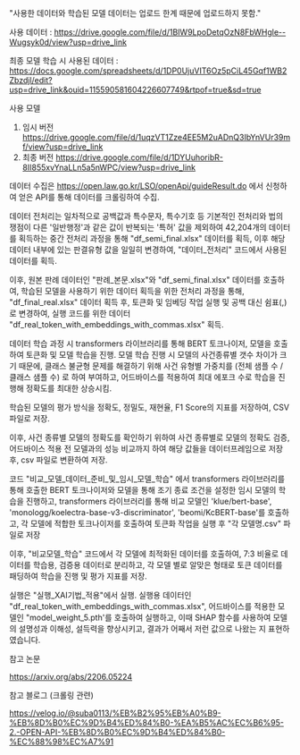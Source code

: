 "사용한 데이터와 학습된 모델 데이터는 업로드 한계 때문에 업로드하지 못함."

사용 데이터
: https://drive.google.com/file/d/1BIW9LpoDetqOzN8FbWHgle--Wugsyk0d/view?usp=drive_link

최종 모델 학습 시 사용된 데이터
: https://docs.google.com/spreadsheets/d/1DP0UjuVIT6Oz5pCiL45Gqf1WB2Zbzdjl/edit?usp=drive_link&ouid=115590581604226607749&rtpof=true&sd=true

사용 모델
1. 임시 버전 https://drive.google.com/file/d/1uqzVT1Zze4EE5M2uADnQ3IbYnVUr39mf/view?usp=drive_link
2. 최종 버전 https://drive.google.com/file/d/1DYUuhoribR-8II855xvYnaLLn5a5nWPC/view?usp=drive_link

데이터 수집은 https://open.law.go.kr/LSO/openApi/guideResult.do 에서 신청하여 얻은 API를 통해 데이터를 크롤링하여 수집.

데이터 전처리는 일차적으로 공백값과 특수문자, 특수기호 등 기본적인 전처리와 법의 쟁점이 다른 '일반행정'과 같은 값이 반복되는 '특허' 값을 제외하여 42,204개의 데이터를 획득하는 중간 전처리 과정을 통해 "df_semi_final.xlsx" 데이터를 획득, 이후 해당 데이터 내부에 있는 판결유형 값을 일일히 변경하여, "데이터_전처리" 코드에서 사용된 데이터를 획득.

이후, 원본 판례 데이터인 "판례_본문.xlsx"와 "df_semi_final.xlsx" 데이터를 호출하여, 학습된 모델을 사용하기 위한 데이터 획득을 위한 전처리 과정을 통해, "df_final_real.xlsx" 데이터 획득 후, 토큰화 및 임베딩 작업 실행 및 공백 대신 쉼표(,)로 변경하여, 실행 코드를 위한 데이터 "df_real_token_with_embeddings_with_commas.xlsx" 획득.


데이터 학습 과정 시 transformers 라이브러리를 통해 BERT 토크나이저, 모델을 호출하여 토큰화 및 모델 학습을 진행.
모델 학습 진행 시 모델의 사건종류별 갯수 차이가 크기 때문에, 클래스 불균형 문제를 해결하기 위해 사건 유형별 가중치를 (전체 샘플 수 / 클래스 샘플 수) 로 하여 부여하고, 어드바이스를 적용하여 최대 에포크 수로 학습을 진행해 정확도를 최대한 상승시킴.

학습된 모델의 평가 방식을 정확도, 정밀도, 재현율, F1 Score의 지표를 저장하여, CSV 파일로 저장.

이후, 사건 종류별 모델의 정확도를 확인하기 위하여 사건 종류별로 모델의 정확도 검증, 어드바이스 적용 전 모델과의 성능 비교까지 하여 해당 값들을 데이터프레임으로 저장 후, csv 파일로 변환하여 저장.

코드 "비교_모델_데이터_준비_및_임시_모델_학습" 에서 transformers 라이브러리를 통해 호출한 BERT 토크나이저와 모델을 통해 조기 종료 조건을 설정한 임시 모델의 학습을 진행하고, 
transformers 라이브러리를 통해 비교 모델인 'klue/bert-base', 'monologg/koelectra-base-v3-discriminator', 'beomi/KcBERT-base'를 호출하고, 각 모델에 적합한 토크나이저를 호출하여 토큰화 작업을 실행 후 "각 모델명.csv" 파일로 저장

이후, "비교모델_학습" 코드에서 각 모델에 최적화된 데이터를 호출하여, 7:3 비율로 데이터를 학습용, 검증용 데이터로 분리하고, 각 모델 별로 알맞은 형태로 토큰 데이터를 패딩하여 학습을 진행 및 평가 지표를 저장.


실행은 "실행_XAI기법_적용"에서 실행. 실행용 데이터인 "df_real_token_with_embeddings_with_commas.xlsx", 어드바이스를 적용한 모델인 "model_weight_5.pth'를 호출하여 실행하고, 이때 SHAP 함수를 사용하여 모델의 설명성과 이해성, 설득력을 향상시키고, 결과가 어째서 저런 값으로 나왔는 지 표현하였습니다.

참고 논문

https://arxiv.org/abs/2206.05224


참고 블로그 (크롤링 관련)

https://velog.io/@suba0113/%EB%B2%95%EB%A0%B9-%EB%8D%B0%EC%9D%B4%ED%84%B0-%EA%B5%AC%EC%B6%95-2.-OPEN-API-%EB%8D%B0%EC%9D%B4%ED%84%B0-%EC%88%98%EC%A7%91

